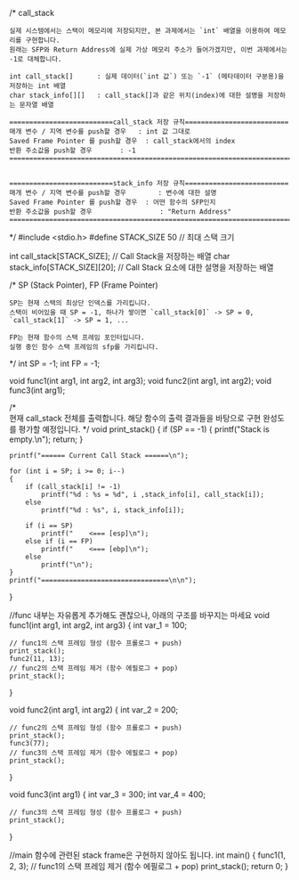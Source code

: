 


/*  call_stack
    
    실제 시스템에서는 스택이 메모리에 저장되지만, 본 과제에서는 `int` 배열을 이용하여 메모리를 구현합니다.
    원래는 SFP와 Return Address에 실제 가상 메모리 주소가 들어가겠지만, 이번 과제에서는 -1로 대체합니다.
    
    int call_stack[]      : 실제 데이터(`int 값`) 또는 `-1` (메타데이터 구분용)을 저장하는 int 배열 
    char stack_info[][]   : call_stack[]과 같은 위치(index)에 대한 설명을 저장하는 문자열 배열

    ==========================call_stack 저장 규칙==========================
    매개 변수 / 지역 변수를 push할 경우   : int 값 그대로
    Saved Frame Pointer 를 push할 경우  : call_stack에서의 index
    반환 주소값을 push할 경우       : -1
    =======================================================================
    

    ==========================stack_info 저장 규칙==========================
    매개 변수 / 지역 변수를 push할 경우        : 변수에 대한 설명
    Saved Frame Pointer 를 push할 경우  : 어떤 함수의 SFP인지
    반환 주소값을 push할 경우                 : "Return Address"
    ========================================================================
*/
#include <stdio.h>
#define STACK_SIZE 50 // 최대 스택 크기

int     call_stack[STACK_SIZE];         // Call Stack을 저장하는 배열
char    stack_info[STACK_SIZE][20];     // Call Stack 요소에 대한 설명을 저장하는 배열

/*  SP (Stack Pointer), FP (Frame Pointer)

    SP는 현재 스택의 최상단 인덱스를 가리킵니다.
    스택이 비어있을 때 SP = -1, 하나가 쌓이면 `call_stack[0]` -> SP = 0, `call_stack[1]` -> SP = 1, ...

    FP는 현재 함수의 스택 프레임 포인터입니다.
    실행 중인 함수 스택 프레임의 sfp를 가리킵니다.
*/
int SP = -1; 
int FP = -1;

void func1(int arg1, int arg2, int arg3);
void func2(int arg1, int arg2);
void func3(int arg1);

/*  
    현재 call_stack 전체를 출력합니다.
    해당 함수의 출력 결과들을 바탕으로 구현 완성도를 평가할 예정입니다.
*/
void print_stack()
{
    if (SP == -1)
    {
        printf("Stack is empty.\n");
        return;
    }

    printf("====== Current Call Stack ======\n");
    
    for (int i = SP; i >= 0; i--)
    {
        if (call_stack[i] != -1)
            printf("%d : %s = %d", i ,stack_info[i], call_stack[i]);
        else
            printf("%d : %s", i, stack_info[i]);

        if (i == SP)
            printf("    <=== [esp]\n");
        else if (i == FP)
            printf("    <=== [ebp]\n");
        else
            printf("\n");
    }
    printf("================================\n\n");
}


//func 내부는 자유롭게 추가해도 괜찮으나, 아래의 구조를 바꾸지는 마세요
void func1(int arg1, int arg2, int arg3)
{
    int var_1 = 100;

    // func1의 스택 프레임 형성 (함수 프롤로그 + push)
    print_stack();
    func2(11, 13);
    // func2의 스택 프레임 제거 (함수 에필로그 + pop)
    print_stack();
}


void func2(int arg1, int arg2)
{
    int var_2 = 200;

    // func2의 스택 프레임 형성 (함수 프롤로그 + push)
    print_stack();
    func3(77);
    // func3의 스택 프레임 제거 (함수 에필로그 + pop)
    print_stack();
}


void func3(int arg1)
{
    int var_3 = 300;
    int var_4 = 400;

    // func3의 스택 프레임 형성 (함수 프롤로그 + push)
    print_stack();
}


//main 함수에 관련된 stack frame은 구현하지 않아도 됩니다.
int main()
{
    func1(1, 2, 3);
    // func1의 스택 프레임 제거 (함수 에필로그 + pop)
    print_stack();
    return 0;
}

